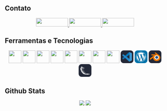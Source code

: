 ## Contato
<div align="center">
    <a href="https://www.linkedin.com/in/giovana-nogueira-oliveira-144401243" target="_blank">
    <img src="https://img.shields.io/badge/LinkedIn-0077B5?style=for-the-badge&logo=linkedin&logoColor=white" width="100" height="27"/>     
    </a>
    <a href="https://www.linkedin.com/in/giovana-nogueira-oliveira-144401243" target="_blank">
    <img src="https://img.shields.io/badge/Gmail-D14836?style=for-the-badge&logo=gmail&logoColor=white" width="100" height="27"/>
    </a>
    <a href="https://www.linkedin.com/in/giovana-nogueira-oliveira-144401243" target="_blank">
    <img src="https://img.shields.io/badge/Instagram-E4405F?style=for-the-badge&logo=instagram&logoColor=white" width="100" height="27"/>     
    </a>

</div>


## Ferramentas e Tecnologias
<div align="center">
    <img src="https://cdn.jsdelivr.net/gh/devicons/devicon/icons/c/c-original.svg" width="40" height="40"/>
    <img src="https://cdn.jsdelivr.net/gh/devicons/devicon/icons/mysql/mysql-original.svg" width="40" height="40"/>
    <img src="https://cdn.jsdelivr.net/gh/devicons/devicon/icons/cplusplus/cplusplus-original.svg" width="40" height="40"/>
    <img src="https://cdn.jsdelivr.net/gh/devicons/devicon/icons/html5/html5-original.svg" width="40" height="40"/>
    <img src="https://cdn.jsdelivr.net/gh/devicons/devicon/icons/javascript/javascript-original.svg" width="40" height="40"/>
    <img src="https://cdn.jsdelivr.net/gh/devicons/devicon/icons/css3/css3-original.svg" width="40" height="40"/>
    <img src="https://cdn.jsdelivr.net/gh/devicons/devicon/icons/python/python-original.svg" width="40" height="40"/>
    <img src="https://cdn.jsdelivr.net/gh/devicons/devicon/icons/git/git-original.svg" width="40" height="40"/>
    <img src="https://github.com/tandpfun/skill-icons/blob/main/icons/VSCode-Dark.svg" width="40" height="40"/>
    <img src="https://github.com/tandpfun/skill-icons/blob/main/icons/Wordpress.svg" width="40" height="40"/>
    <img src="https://github.com/tandpfun/skill-icons/blob/main/icons/Blender-Dark.svg" width="40" height="40"/>
    <img src="https://github.com/tandpfun/skill-icons/blob/main/icons/Flask-Dark.svg" width="40" height="40"/>
</div>


## Github Stats
<div align="center">
    <img height="170cm" src="https://github-readme-stats.vercel.app/api?username=giovananog&show_icons=true&theme=github_dark"/>
    <img height="170cm" src="https://github-readme-stats.vercel.app/api/top-langs/?username=giovananog&layout=compact&langs_count=16&theme=github_dark"/>
</div>
